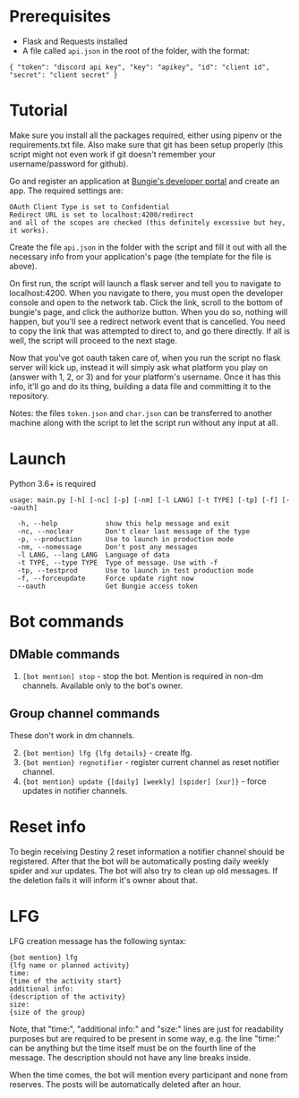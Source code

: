 # Prerequisites

* Flask and Requests installed
* A file called `api.json` in the root of the folder, with the format:

`{
    "token": "discord api key",
    "key": "apikey",
    "id": "client id",
    "secret": "client secret"
}`

# Tutorial

Make sure you install all the packages required, either using pipenv or the requirements.txt file.  Also make sure that git has been setup properly (this script might not even work if git doesn't remember your username/password for github).

Go and register an application at [Bungie's developer portal](https://www.bungie.net/en/Application) and create an app.  The required settings are: 

```
OAuth Client Type is set to Confidential
Redirect URL is set to localhost:4200/redirect
and all of the scopes are checked (this definitely excessive but hey, it works).
```

Create the file `api.json` in the folder with the script and fill it out with all the necessary info from your application's page (the template for the file is above).

On first run, the script will launch a flask server and tell you to navigate to localhost:4200.  When you navigate to there, you must open the developer console and open to the network tab.  Click the link, scroll to the bottom of bungie's page, and click the authorize button.  When you do so, nothing will happen, but you'll see a redirect network event that is cancelled.  You need to copy the link that was attempted to direct to, and go there directly.  If all is well, the script will proceed to the next stage.

Now that you've got oauth taken care of, when you run the script no flask server will kick up, instead it will simply ask what platform you play on (answer with 1, 2, or 3) and for your platform's username.  Once it has this info, it'll go and do its thing, building a data file and committing it to the repository.

Notes: the files `token.json` and `char.json` can be transferred to another machine along with the script to let the script run without any input at all.

# Launch

Python 3.6+ is required

```
usage: main.py [-h] [-nc] [-p] [-nm] [-l LANG] [-t TYPE] [-tp] [-f] [--oauth]

  -h, --help            show this help message and exit
  -nc, --noclear        Don't clear last message of the type
  -p, --production      Use to launch in production mode
  -nm, --nomessage      Don't post any messages
  -l LANG, --lang LANG  Language of data
  -t TYPE, --type TYPE  Type of message. Use with -f
  -tp, --testprod       Use to launch in test production mode
  -f, --forceupdate     Force update right now
  --oauth               Get Bungie access token
```

# Bot commands

## DMable commands

1. `[bot mention] stop` - stop the bot. Mention is required in non-dm channels. Available only to the bot's owner.

## Group channel commands

These don't work in dm channels.

2. `{bot mention} lfg {lfg details}` - create lfg.
3. `{bot mention} regnotifier` - register current channel as reset notifier channel.
4. `{bot mention} update {[daily] [weekly] [spider] [xur]}` - force updates in notifier channels.

# Reset info

To begin receiving Destiny 2 reset information a notifier channel should be registered. After that the bot will be automatically posting daily weekly spider and xur updates. The bot will also try to clean up old messages. If the deletion fails it will inform it's owner about that.

# LFG

LFG creation message has the following syntax:

```
{bot mention} lfg
{lfg name or planned activity}
time:
{time of the activity start}
additional info:
{description of the activity}
size:
{size of the group}
```

Note, that "time:", "additional info:" and "size:" lines are just for readability purposes but are required to be present in some way, e.g. the line "time:" can be anything but the time itself must be on the fourth line of the message. The description should not have any line breaks inside.

When the time comes, the bot will mention every participant and none from reserves. The posts will be automatically deleted after an hour.
